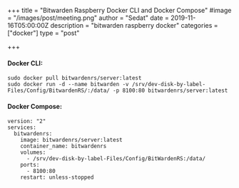 +++
title = "Bitwarden Raspberry Docker CLI and Docker Compose"
#image = "/images/post/meeting.png"
author = "Sedat"
date = 2019-11-16T05:00:00Z
description = "bitwarden raspberry docker"
categories = ["docker"]
type = "post"

+++
#### Docker CLI:

```
sudo docker pull bitwardenrs/server:latest
sudo docker run -d --name bitwarden -v /srv/dev-disk-by-label-Files/Config/BitwardenRS/:/data/ -p 8100:80 bitwardenrs/server:latest
```

#### Docker Compose:

```
version: "2"
services:
  bitwardenrs:
    image: bitwardenrs/server:latest
    container_name: bitwardenrs
    volumes:
      - /srv/dev-disk-by-label-Files/Config/BitWardenRS:/data/
    ports:
      - 8100:80
    restart: unless-stopped
```